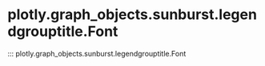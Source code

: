 # plotly.graph_objects.sunburst.legendgrouptitle.Font

::: plotly.graph_objects.sunburst.legendgrouptitle.Font
